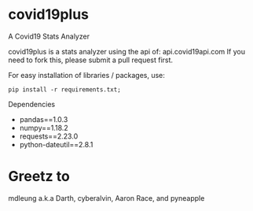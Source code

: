 # covid19plus
A Covid19 Stats Analyzer

covid19plus is a stats analyzer using the api of: api.covid19api.com
If you need to fork this, please submit a pull request first.

For easy installation of libraries / packages, use:

```pip install -r requirements.txt;```


Dependencies

* pandas==1.0.3
* numpy==1.18.2
* requests==2.23.0
* python-dateutil==2.8.1

# Greetz to 
mdleung a.k.a Darth, cyberalvin, Aaron Race, and pyneapple

